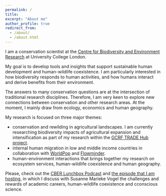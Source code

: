 ```yaml
---
permalink: /
title: 
excerpt: "About me"
author_profile: true
redirect_from: 
  - /about/
  - /about.html
---
```


I am a conservation scientist at the [Centre for Biodiversity and Environment Research](https://www.ucl.ac.uk/biosciences/departments/genetics-evolution-and-environment/research/centre-biodiversity-and-environment-research-cber) at University College London.

My goal is to develop tools and insights that support sustainable human development and human-wildlife coexistence. I am particularly interested in how biodiversity responds to human activities, and how humans interact and derive benefits from their environment. 

The answers to many conservation questions are at the intersection of traditional research disciplines. Therefore, I am very keen to explore new connections between conservation and other research areas. At the moment, I mainly draw from ecology, economics and human geography. 

 My research is focused on three major themes: 

* conservation and rewilding in agricultural landscapes. I am currently researching biodiversity impacts of agricultural expansion and intensification as part of my research within the [GCRF TRADE Hub project](https://tradehub.earth/). 
* internal human migration in low and middle income countries in collaboration with [WorldPop](https://www.worldpop.org/) and [Flowminder](https://www.flowminder.org/). 
* human-environment interactions that brings together my research on ecosystem services, human-wildlife coexistence and human geography. 

Please, check out the [CBER Lunchbox Podcast](https://www.youtube.com/playlist?list=PLKYTvTbXFuChwnj9kVKqVl5XPZrU9P7bk) and [the episode that I am hosting](https://www.youtube.com/watch?v=VNgjymoS-Dc&list=PLKYTvTbXFuChwnj9kVKqVl5XPZrU9P7bk&index=4), in which I discuss with Susanne Marieke Vogel the challenges and rewards of academic careers, human-wildlife coexistence and cconscious science. 
